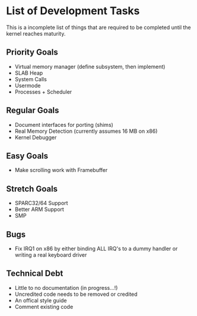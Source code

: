 List of Development Tasks
===================
This is a incomplete list of things that are required to be completed until the kernel reaches maturity.

Priority Goals
--------------------
* Virtual memory manager (define subsystem, then implement)
* SLAB Heap
* System Calls
* Usermode
* Processes + Scheduler

Regular Goals
--------------------
* Document interfaces for porting (shims)
* Real Memory Detection (currently assumes 16 MB on x86)
* Kernel Debugger

Easy Goals
--------------------
* Make scrolling work with Framebuffer

Stretch Goals
--------------------
* SPARC32/64 Support
* Better ARM Support
* SMP

Bugs
--------------------
* Fix IRQ1 on x86 by either binding ALL IRQ's to a dummy handler or writing a real keyboard driver

Technical Debt
--------------------
* Little to no documentation (in progress...!)
* Uncredited code needs to be removed or credited
* An offical style guide
* Comment existing code

